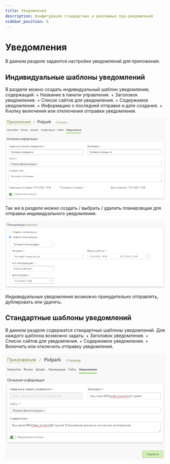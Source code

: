 ```yaml
---
title: Уведомления
description: Конфигурация стандартных и рекламных пуш-уведомлений
sidebar_position: 6
---
```


# Уведомления
В данном разделе задаются настройки уведомлений для приложения.

## Индивидуальные шаблоны уведомлений
В разделе можно создать индивидуальный шаблон уведомления, содержащий:
    + Название в панели управления.
    + Заголовок уведомления.
    + Список сайтов для уведомления.
    + Содержимое уведомления.
    + Информацию о последней отправке и дате создания.
    + Кнопку включения или отключения отправки уведомления.

![](../_media/app/notification_01.png)

Так же в разделе можно создать / выбрать / удалить планировщик для отправки индивидуального уведомления.

![](../_media/app/notification_02.png)

Индивидуальные уведомления возможно принудительно отправлять, дублировать или удалять.

## Стандартные шаблоны уведомлений
В данном разделе содержатся стандартные шаблоны уведомлений.
Для каждого шаблона возможно задать:
    + Заголовок уведомления.
    + Список сайтов для уведомления.
    + Содержимое уведомления.
    + Включить или отключить отправку уведомления.
    
![](../_media/app/notification_03.png)